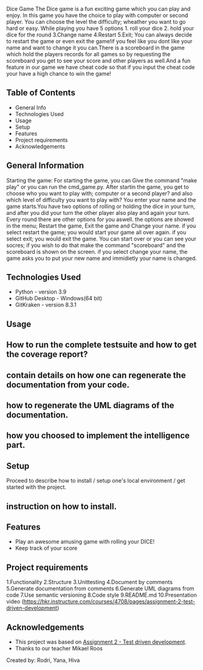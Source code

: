 
Dice Game
The Dice game is a fun exciting game which you can play and enjoy. In this game you have the choice to play with computer or second player. You can choose the level the difficulty; wheather you want to go hard or easy.
While playing you have 5 options 1. roll your dice 2. hold your dice for the round 3.Change name 4.Restart 5.Exit;
You can always decide to restart the game or even exit the game!if you feel like you dont like your name and want to change it you can.There is a scoreboard in the game which hold the players records for all games so by requesting the scoreboard you get to see your score and other players  as well.And a fun feature in our game we have cheat code so that if you input the cheat code your have a high chance to win the game!


## Table of Contents
* General Info
* Technologies Used
* Usage
* Setup
* Features
* Project requirements
* Acknowledgements


## General Information
Starting the game:
For starting the game, you can Give the command "make play" or you can run the cmd_game.py.
After startin the game, you get to choose who you want to play with; computer or a second player? and also which level of difficulty you want to play with?
You enter your name and the game starts.You have two options of rolling or holding the dice in your turn, 
and after you did your turn the other player also play and again your turn. Every round there are other options for you aswell. the options are showed in the menu; Restart the game, Exit the game and Change your name.
if you select restart the game; you would start your game all over again.
if you select exit; you would exit the game. You can start over or you can see your socres; 
if you wish to do that make the command "scoreboard" and the scoreboard is shown on the screen.
if you select change your name, the game asks you to put your new name and immidietly your name is changed.


## Technologies Used
- Python - version 3.9
- GitHub Desktop - Windows(64 bit)
- GitKraken - version 8.3.1


## Usage
## How to run the complete testsuite and how to get the coverage report?
## contain details on how one can regenerate the documentation from your code.
## how to regenerate the UML diagrams of the documentation.
## how you choosed to implement the intelligence part.

## Setup
Proceed to describe how to install / setup one's local environment / get started with the project.

## instruction on how to install.


## Features
- Play an awesome amusing game with rolling your DICE!
- Keep track of your score


## Project requirements
1.Functionality
2.Structure
3.Unittesting
4.Document by comments
5.Generate documentation from comments
6.Generate UML diagrams from code
7.Use semantic versioning
8.Code style
9.README.md
10.Presentation video
(https://hkr.instructure.com/courses/4708/pages/assignment-2-test-driven-development)



## Acknowledgements
- This project was based on [Assignment 2 - Test driven development](https://en.wikipedia.org/wiki/Pig_(dice_game)).
- Thanks to our teacher Mikael Roos


Created by: Rodri, Yana, Hiva